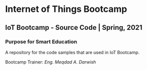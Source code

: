 # Internet of Things Bootcamp

## IoT Bootcamp - Source Code | Spring, 2021

### Purpose for Smart Education

A repository for the code samples that are used in IoT Bootcamp.

Bootcamp Trainer:
*Eng. Meqdad A. Darwish*

